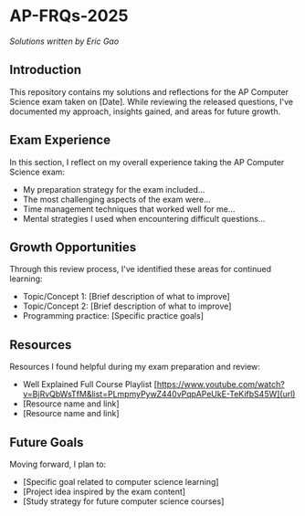 # AP-FRQs-2025

*Solutions written by Eric Gao*

## Introduction
This repository contains my solutions and reflections for the AP Computer Science exam taken on [Date]. While reviewing the released questions, I've documented my approach, insights gained, and areas for future growth.

## Exam Experience
In this section, I reflect on my overall experience taking the AP Computer Science exam:

- My preparation strategy for the exam included...
- The most challenging aspects of the exam were...
- Time management techniques that worked well for me...
- Mental strategies I used when encountering difficult questions...

## Growth Opportunities
Through this review process, I've identified these areas for continued learning:

- Topic/Concept 1: [Brief description of what to improve]
- Topic/Concept 2: [Brief description of what to improve]
- Programming practice: [Specific practice goals]

## Resources
Resources I found helpful during my exam preparation and review:

- Well Explained Full Course Playlist [https://www.youtube.com/watch?v=BjRvQbWsTfM&list=PLmpmyPywZ440vPqpAPeUkE-TeKifbS45W](url)
- [Resource name and link]
- [Resource name and link]

## Future Goals
Moving forward, I plan to:
- [Specific goal related to computer science learning]
- [Project idea inspired by the exam content]
- [Study strategy for future computer science courses]
